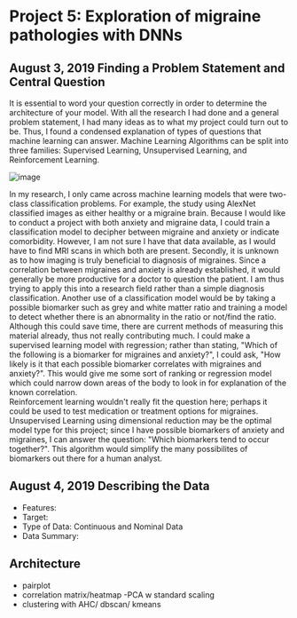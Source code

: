 # Project 5: Exploration of migraine pathologies with DNNs

## **August 3, 2019** Finding a Problem Statement and Central Question
It is essential to word your question correctly in order to determine the architecture of your model. With all the research I had done and a general problem statement, 
I had many ideas as to what my project could turn out to be. Thus, I found a condensed explanation of types of questions that machine learning can answer.
Machine Learning Algorithms can be split into three families: Supervised Learning, Unsupervised Learning, and Reinforcement Learning.

![image](https://user-images.githubusercontent.com/67920563/89221067-a486c200-d5a0-11ea-91ac-42478aa762b5.png)

In my research, I only came across machine learning models that were two-class classification problems. For example, the study using AlexNet classified images as either healthy
or a migraine brain. 
Because I would like to conduct a project with both anxiety and migraine data, I could train a classification model to decipher between migraine and anxiety or indicate comorbidity. 
However, I am not sure I have that data available, as I would have to find MRI scans in which both are present. Secondly, it is unknown as to how imaging is truly beneficial to diagnosis of
migraines. Since a correlation between migraines and anxiety is already established, it would generally be more productive for a doctor to question the patient.
I am thus trying to apply this into a research field rather than a simple diagnosis classification. Another use of a classification model would be by taking a possible biomarker
such as grey and white matter ratio and training a model to detect whether there is an abnormality in the ratio or not/find the ratio. Although this could 
save time, there are current methods of measuring this material already, thus not really contributing much.
I could make a supervised learning model with regression; rather than stating, "Which of the following is a biomarker for migraines and anxiety?", I could ask, 
"How likely is it that each possible biomarker correlates with migraines and anxiety?". This would give me some sort of ranking or regression model which could narrow down areas of the body to look 
in for explanation of the known correlation.  
Reinforcement learning wouldn't really fit the question here; perhaps it could be used to test medication or treatment options for migraines.
Unsupervised Learning using dimensional reduction may be the optimal model type for this project; since I have possible biomarkers of anxiety and migraines, I can answer the question: 
"Which biomarkers tend to occur together?". This algorithm would simplify the many possibilites of biomarkers out there for a human analyst. 

## **August 4, 2019** Describing the Data
- Features:
- Target: 
- Type of Data: Continuous and Nominal Data
- Data Summary:


## Architecture
- pairplot
- correlation matrix/heatmap
-PCA w standard scaling
- clustering with AHC/ dbscan/ kmeans
